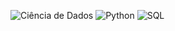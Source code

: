 
![Ciência de Dados](https://img.shields.io/badge/Ci%C3%AAncia%20de%20Dados-Laranja?style=for-the-badge&logo=data:image/svg+xml;base64,PHN2ZyB4bWxucz0iaHR0cDovL3d3dy53My5vcmcvMjAwMC9zdmciIHdpZHRoPSIxMDAiIGhlaWdodD0iMTAwIj4KICA8cGF0aCBkPSJNMTUsMEwgMTUsMEwgNTAsNTAgNTAsMEwgMTUsMEwgMTUsMEwiIGZpbGw9IiM0M0QwMDAiLz4KPC9zdmc+)
![Python](https://img.shields.io/badge/Python-Programming%20Language-blue?style=for-the-badge&logo=python&logoColor=white)
![SQL](https://img.shields.io/badge/SQL-Database%20Language-blue?style=for-the-badge&logo=postgresql&logoColor=white)
